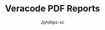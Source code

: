 ---
layout: post
repolink: "https://github.com/jphillips-vc/veracode-pdf-reports"
title: "Veracode PDF Reports"
description: "Pulls latest PDF reports from Veracode for recent Static and Dynamic scans."
author: "Jphillips-vc"
author-link: "https://github.com/jphillips-vc"
content-type: "automating_common_veracode_platform_tasks"
repo: "github"
repo_title: "Veracode PDF Reports"
---
